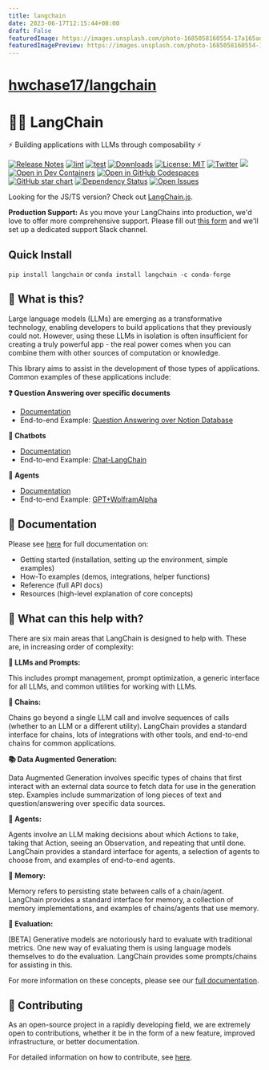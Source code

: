 ```yaml
---
title: langchain
date: 2023-06-17T12:15:44+08:00
draft: False
featuredImage: https://images.unsplash.com/photo-1685058160554-17a165ad47da?ixid=M3w0NjAwMjJ8MHwxfHJhbmRvbXx8fHx8fHx8fDE2ODY5NzUyODd8&ixlib=rb-4.0.3
featuredImagePreview: https://images.unsplash.com/photo-1685058160554-17a165ad47da?ixid=M3w0NjAwMjJ8MHwxfHJhbmRvbXx8fHx8fHx8fDE2ODY5NzUyODd8&ixlib=rb-4.0.3
---
```


# [hwchase17/langchain](https://github.com/hwchase17/langchain)

# 🦜️🔗 LangChain

⚡ Building applications with LLMs through composability ⚡

[![Release Notes](https://img.shields.io/github/release/hwchase17/langchain)](https://github.com/hwchase17/langchain/releases)
[![lint](https://github.com/hwchase17/langchain/actions/workflows/lint.yml/badge.svg)](https://github.com/hwchase17/langchain/actions/workflows/lint.yml)
[![test](https://github.com/hwchase17/langchain/actions/workflows/test.yml/badge.svg)](https://github.com/hwchase17/langchain/actions/workflows/test.yml)
[![Downloads](https://static.pepy.tech/badge/langchain/month)](https://pepy.tech/project/langchain)
[![License: MIT](https://img.shields.io/badge/License-MIT-yellow.svg)](https://opensource.org/licenses/MIT)
[![Twitter](https://img.shields.io/twitter/url/https/twitter.com/langchainai.svg?style=social&label=Follow%20%40LangChainAI)](https://twitter.com/langchainai)
[![](https://dcbadge.vercel.app/api/server/6adMQxSpJS?compact=true&style=flat)](https://discord.gg/6adMQxSpJS)
[![Open in Dev Containers](https://img.shields.io/static/v1?label=Dev%20Containers&message=Open&color=blue&logo=visualstudiocode)](https://vscode.dev/redirect?url=vscode://ms-vscode-remote.remote-containers/cloneInVolume?url=https://github.com/hwchase17/langchain)
[![Open in GitHub Codespaces](https://github.com/codespaces/badge.svg)](https://codespaces.new/hwchase17/langchain)
[![GitHub star chart](https://img.shields.io/github/stars/hwchase17/langchain?style=social)](https://star-history.com/#hwchase17/langchain)
[![Dependency Status](https://img.shields.io/librariesio/github/hwchase17/langchain)](https://libraries.io/github/hwchase17/langchain)
[![Open Issues](https://img.shields.io/github/issues-raw/hwchase17/langchain)](https://github.com/hwchase17/langchain/issues)


Looking for the JS/TS version? Check out [LangChain.js](https://github.com/hwchase17/langchainjs).

**Production Support:** As you move your LangChains into production, we'd love to offer more comprehensive support.
Please fill out [this form](https://forms.gle/57d8AmXBYp8PP8tZA) and we'll set up a dedicated support Slack channel.

## Quick Install

`pip install langchain`
or
`conda install langchain -c conda-forge`

## 🤔 What is this?

Large language models (LLMs) are emerging as a transformative technology, enabling developers to build applications that they previously could not. However, using these LLMs in isolation is often insufficient for creating a truly powerful app - the real power comes when you can combine them with other sources of computation or knowledge.

This library aims to assist in the development of those types of applications. Common examples of these applications include:

**❓ Question Answering over specific documents**

- [Documentation](https://python.langchain.com/docs/use_cases/question_answering/)
- End-to-end Example: [Question Answering over Notion Database](https://github.com/hwchase17/notion-qa)

**💬 Chatbots**

- [Documentation](https://python.langchain.com/docs/use_cases/chatbots/)
- End-to-end Example: [Chat-LangChain](https://github.com/hwchase17/chat-langchain)

**🤖 Agents**

- [Documentation](https://python.langchain.com/docs/modules/agents/)
- End-to-end Example: [GPT+WolframAlpha](https://huggingface.co/spaces/JavaFXpert/Chat-GPT-LangChain)

## 📖 Documentation

Please see [here](https://python.langchain.com) for full documentation on:

- Getting started (installation, setting up the environment, simple examples)
- How-To examples (demos, integrations, helper functions)
- Reference (full API docs)
- Resources (high-level explanation of core concepts)

## 🚀 What can this help with?

There are six main areas that LangChain is designed to help with.
These are, in increasing order of complexity:

**📃 LLMs and Prompts:**

This includes prompt management, prompt optimization, a generic interface for all LLMs, and common utilities for working with LLMs.

**🔗 Chains:**

Chains go beyond a single LLM call and involve sequences of calls (whether to an LLM or a different utility). LangChain provides a standard interface for chains, lots of integrations with other tools, and end-to-end chains for common applications.

**📚 Data Augmented Generation:**

Data Augmented Generation involves specific types of chains that first interact with an external data source to fetch data for use in the generation step. Examples include summarization of long pieces of text and question/answering over specific data sources.

**🤖 Agents:**

Agents involve an LLM making decisions about which Actions to take, taking that Action, seeing an Observation, and repeating that until done. LangChain provides a standard interface for agents, a selection of agents to choose from, and examples of end-to-end agents.

**🧠 Memory:**

Memory refers to persisting state between calls of a chain/agent. LangChain provides a standard interface for memory, a collection of memory implementations, and examples of chains/agents that use memory.

**🧐 Evaluation:**

[BETA] Generative models are notoriously hard to evaluate with traditional metrics. One new way of evaluating them is using language models themselves to do the evaluation. LangChain provides some prompts/chains for assisting in this.

For more information on these concepts, please see our [full documentation](https://python.langchain.com).

## 💁 Contributing

As an open-source project in a rapidly developing field, we are extremely open to contributions, whether it be in the form of a new feature, improved infrastructure, or better documentation.

For detailed information on how to contribute, see [here](.github/CONTRIBUTING.md).
